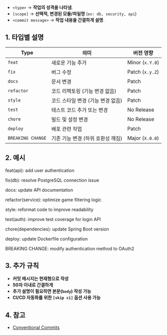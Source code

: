 - `<type>` → **작업의 성격을 나타냄**.
- `[scope]` → **선택적, 변경된 모듈/파일명** (`ex: db, security, api`)
- `<commit message>` → **작업 내용을 간결하게 설명**.

##  1. 타입별 설명
| Type | 의미 | 버전 영향 |
|------|------|----------|
| `feat` | 새로운 기능 추가 | Minor (`x.Y.0`) |
| `fix` | 버그 수정 | Patch (`x.y.Z`) |
| `docs` | 문서 변경 | Patch |
| `refactor` | 코드 리팩토링 (기능 변경 없음) | Patch |
| `style` | 코드 스타일 변경 (기능 변경 없음) | Patch |
| `test` | 테스트 코드 추가 또는 변경 | No Release |
| `chore` | 빌드 및 설정 변경 | No Release |
| `deploy` | 배포 관련 작업 | Patch |
| `BREAKING CHANGE` | 기존 기능 변경 (하위 호환성 깨짐) | Major (`X.0.0`) |

##  2. 예시
feat(api): add user authentication

fix(db): resolve PostgreSQL connection issue

docs: update API documentation

refactor(service): optimize game filtering logic

style: reformat code to improve readability

test(auth): improve test coverage for login API

chore(dependencies): update Spring Boot version

deploy: update Dockerfile configuration

BREAKING CHANGE: modify authentication method to OAuth2

##  3. 추가 규칙
- **커밋 메시지는 현재형으로 작성**
- **50자 이내로 간결하게**
- **추가 설명이 필요하면 본문(`body`) 작성 가능**
- **CI/CD 자동화를 위한 `[skip ci]` 옵션 사용 가능**

##  4. 참고
- [Conventional Commits](https://www.conventionalcommits.org/en/v1.0.0/)
